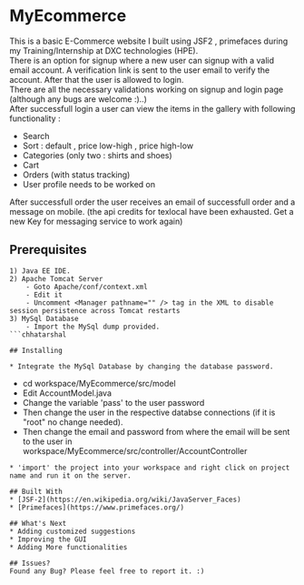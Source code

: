 # MyEcommerce

This is a basic E-Commerce website I built using JSF2 , primefaces during my Training/Internship at DXC technologies (HPE).<br />
There is an option for signup where a new user can signup with a valid email account. A verification link is sent to the user email to verify the account. After that the user is allowed to login.<br />
There are all the necessary validations working on signup and login page (although any bugs are welcome :)..)<br />
After successfull login a user can view the items in the gallery with following functionality : 
* Search
* Sort : default , price low-high , price high-low
* Categories (only two : shirts and shoes)
* Cart
* Orders (with status tracking)
* User profile needs to be worked on

After successfull order the user receives an email of successfull order and a message on mobile. (the api credits for texlocal have been exhausted. Get a new Key for messaging service to work again)

## Prerequisites
```
1) Java EE IDE.
2) Apache Tomcat Server
    - Goto Apache/conf/context.xml
    - Edit it
    - Uncomment <Manager pathname="" /> tag in the XML to disable session persistence across Tomcat restarts
3) MySql Database
    - Import the MySql dump provided.
```chhatarshal

## Installing

* Integrate the MySql Database by changing the database password.
```
- cd workspace/MyEcommerce/src/model
- Edit AccountModel.java
- Change the variable 'pass' to the user password
- Then change the user in the respective databse connections (if it is "root" no change needed).
- Then change the email and password from where the email will be sent to the user in workspace/MyEcommerce/src/controller/AccountController
```
* 'import' the project into your workspace and right click on project name and run it on the server.

## Built With
* [JSF-2](https://en.wikipedia.org/wiki/JavaServer_Faces)
* [Primefaces](https://www.primefaces.org/)

## What's Next
* Adding customized suggestions
* Improving the GUI
* Adding More functionalities

## Issues?
Found any Bug? Please feel free to report it. :)
